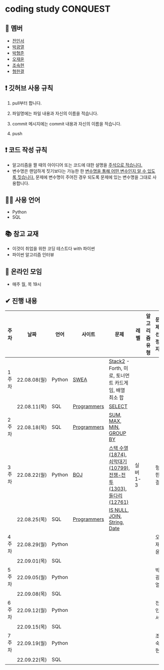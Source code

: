 # coding study CONQUEST



## 👤 멤버

- [전인서](https://github.com/eveinseojeon)
- [박광열](https://github.com/PangYeol)
- [박형준](https://github.com/PHJoon)
- [오재윤](https://github.com/jyoon55)
- [조숙현](https://github.com/Chosukhyun)
- [형한결](https://github.com/hankaul)



## ❗ 깃허브 사용 규칙

1. pull부터 합니다.

2. 파일명에는 파일 내용과 자신의 이름을 적습니다.
3. commit 메시지에는 commit 내용과 자신의 이름을 적습니다.
4. push



## ❗ 코드 작성 규칙

- 알고리즘을 짤 때의 아이디어 또는 코드에 대한 설명을 <u>주석으로 적습니다.</u>
- 변수명은 랜덤하게 짓기보다는 가능한 한 <u>변수명을 통해 어떤 변수인지 알 수 있도록 짓습니다.</u> 문제에 변수명이 주어진 경우 되도록 문제에 있는 변수명을 그대로 사용합니다.



## 🧑‍💻 사용 언어

- Python
- SQL



## 📚 참고 교재

- 이것이 취업을 위한 코딩 테스트다 with 파이썬
- 파이썬 알고리즘 인터뷰



## 💬 온라인 모임

- 매주 월, 목 19시



## ✔ 진행 내용

| 주차  | 날짜         | 언어   | 사이트                                           | 문제                                                         | 레벨     | 알고리즘 유형 | 문제 선정자 |
| ----- | ------------ | ------ | ------------------------------------------------ | ------------------------------------------------------------ | -------- | ------------- | ----------- |
| 1주차 | 22.08.08(월) | Python | [SWEA](https://swexpertacademy.com/main/main.do) | [Stack2](https://swexpertacademy.com/main/learn/course/subjectDetail.do?courseId=AVuPDN86AAXw5UW6&subjectId=AWOVIc7KqfQDFAWg) - Forth, 미로, 토너먼트 카드게임, 배열 최소 합 |          |               |             |
|       | 22.08.11(목) | SQL    | [Programmers](https://school.programmers.co.kr/) | [SELECT](https://school.programmers.co.kr/learn/courses/30/parts/17042) |          |               |             |
| 2주차 | 22.08.18(목) | SQL    | [Programmers](https://school.programmers.co.kr/) | [SUM, MAX, MIN](https://school.programmers.co.kr/learn/courses/30/parts/17043), [GROUP BY](https://school.programmers.co.kr/learn/courses/30/parts/17044) |          |               |             |
| 3주차 | 22.08.22(월) | Python | [BOJ](https://www.acmicpc.net/)                  | [스택 수열(1874)](https://www.acmicpc.net/problem/1874), [쇠막대기(10799)](https://www.acmicpc.net/problem/10799), [전쟁-전투(1303)](https://www.acmicpc.net/problem/1303), [돌다리(12761)](https://www.acmicpc.net/problem/12761) | 실버 1-3 |               | 형한결      |
|       | 22.08.25(목) | SQL    | [Programmers](https://school.programmers.co.kr/) | [IS NULL](https://school.programmers.co.kr/learn/courses/30/parts/17045), [JOIN](https://school.programmers.co.kr/learn/courses/30/parts/17046), [String, Date](https://school.programmers.co.kr/learn/courses/30/parts/17047) |          |               |             |
| 4주차 | 22.08.29(월) | Python |                                                  |                                                              |          |               | 오재윤      |
|       | 22.09.01(목) | SQL    |                                                  |                                                              |          |               |             |
| 5주차 | 22.09.05(월) | Python |                                                  |                                                              |          |               | 박광열      |
|       | 22.09.08(목) | SQL    |                                                  |                                                              |          |               |             |
| 6주차 | 22.09.12(월) | Python |                                                  |                                                              |          |               | 전인서      |
|       | 22.09.15(목) | SQL    |                                                  |                                                              |          |               |             |
| 7주차 | 22.09.19(월) | Python |                                                  |                                                              |          |               | 조숙현      |
|       | 22.09.22(목) | SQL    |                                                  |                                                              |          |               |             |

